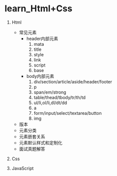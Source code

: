 # learn_Html+Css


01. Html
    - 常见元素
        - header内部元素
            01. mata
            02. title
            03. style
            04. link
            05. script
            06. base
        - body内部元素
            01. div/section/article/aside/header/footer
            02. p
            03. span/em/strong
            04. table/thead/tbody/tr/th/td
            05. ul/li,ol/li,dl/dt/dd
            06. a
            07. form/input/select/textarea/button
            08. img
    - 版本
    - 元素分类
    - 元素嵌套关系
    - 元素默认样式和定制化
    - 面试真题解答

02. Css

03. JavaScript